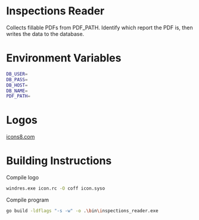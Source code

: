 # Inspections Reader
Collects fillable PDFs from PDF_PATH. Identify which report the PDF is, then writes the data to the database.

# Environment Variables
```bash
DB_USER=
DB_PASS=
DB_HOST=
DB_NAME=
PDF_PATH=
```
# Logos
[icons8.com](https://icons8.com/license)

# Building Instructions
Compile logo
```bash
windres.exe icon.rc -O coff icon.syso
```

Compile program
```bash
go build -ldflags "-s -w" -o .\bin\inspections_reader.exe
```
